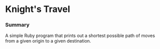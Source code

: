 # Knight's Travel

### Summary
A simple Ruby program that prints out a shortest possible path of moves from a
given origin to a given destination.
